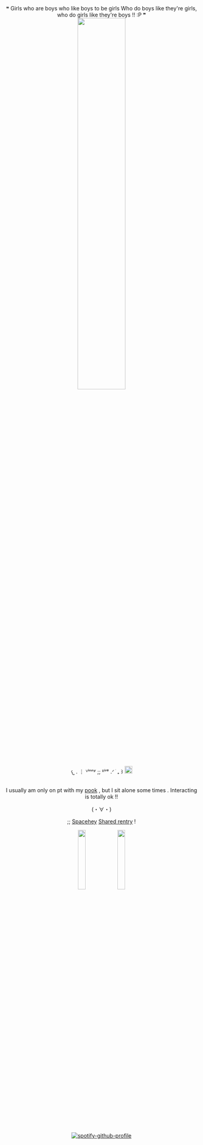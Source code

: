 <div id="header" align="center">
 ❝ Girls who are boys who like boys to be girls
Who do boys like they're girls, who do girls like they're boys !! :P ❞
<div align="center">
<img src="https://files.catbox.moe/j0165u.png" width="50%" heigh="3%"


<div id="header" align="center">

 
𐔌   .  ⋮ ⱽⁱⁿⁿʸ ;; ᴿⁱʳᵉ   .ᐟ  ֹ   ₊ ꒱ <img src="https://files.catbox.moe/3z55xw.gif" width="20" heigh="10%">  
‎


I usually am only on pt with my [pook](https://github.com/elqriscandia) , but I sit alone some times . Interacting is totally ok !!

(・∀・)




;; [Spacehey](https://spacehey.com/fleshylust)  [Shared rentry](https://rentry.co/tootsierolls)  !


<div id="header" align="center">
 <img src="https://files.catbox.moe/vx8hmf.png" width="20%" heigh="3%"> <img src="https://files.catbox.moe/e1tot9.png" width="20%" heigh="3%">

[![spotify-github-profile](https://spotify-github-profile.kittinanx.com/api/view?uid=316shfwtdjru2uk3jiihh3jxaa6m&cover_image=true&theme=novatorem&show_offline=false&background_color=ff2c98&interchange=true&bar_color=09f100&bar_color_cover=true)](https://github.com/kittinan/spotify-github-profile)
